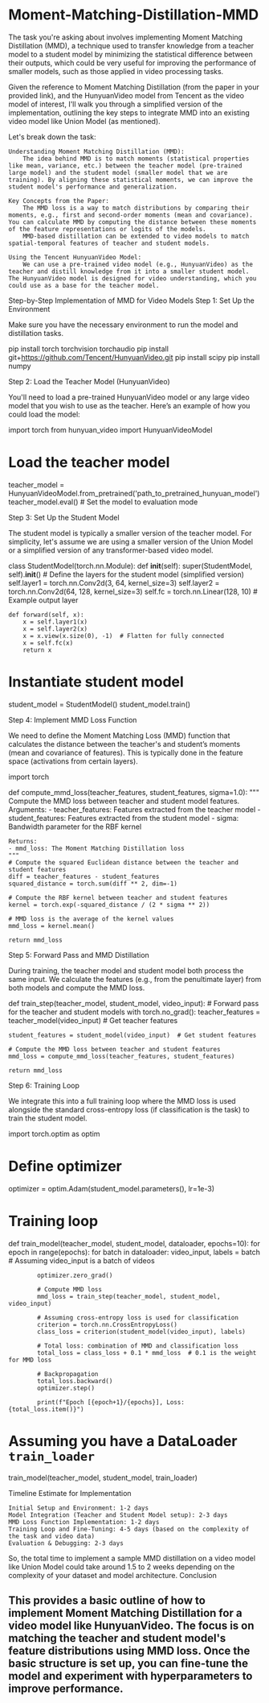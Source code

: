 # Moment-Matching-Distillation-MMD
The task you're asking about involves implementing Moment Matching Distillation (MMD), a technique used to transfer knowledge from a teacher model to a student model by minimizing the statistical difference between their outputs, which could be very useful for improving the performance of smaller models, such as those applied in video processing tasks.

Given the reference to Moment Matching Distillation (from the paper in your provided link), and the HunyuanVideo model from Tencent as the video model of interest, I'll walk you through a simplified version of the implementation, outlining the key steps to integrate MMD into an existing video model like Union Model (as mentioned).

Let's break down the task:

    Understanding Moment Matching Distillation (MMD):
        The idea behind MMD is to match moments (statistical properties like mean, variance, etc.) between the teacher model (pre-trained large model) and the student model (smaller model that we are training). By aligning these statistical moments, we can improve the student model's performance and generalization.

    Key Concepts from the Paper:
        The MMD loss is a way to match distributions by comparing their moments, e.g., first and second-order moments (mean and covariance). You can calculate MMD by computing the distance between these moments of the feature representations or logits of the models.
        MMD-based distillation can be extended to video models to match spatial-temporal features of teacher and student models.

    Using the Tencent HunyuanVideo Model:
        We can use a pre-trained video model (e.g., HunyuanVideo) as the teacher and distill knowledge from it into a smaller student model. The HunyuanVideo model is designed for video understanding, which you could use as a base for the teacher model.

Step-by-Step Implementation of MMD for Video Models
Step 1: Set Up the Environment

Make sure you have the necessary environment to run the model and distillation tasks.

pip install torch torchvision torchaudio
pip install git+https://github.com/Tencent/HunyuanVideo.git
pip install scipy
pip install numpy

Step 2: Load the Teacher Model (HunyuanVideo)

You'll need to load a pre-trained HunyuanVideo model or any large video model that you wish to use as the teacher. Here’s an example of how you could load the model:

import torch
from hunyuan_video import HunyuanVideoModel

# Load the teacher model
teacher_model = HunyuanVideoModel.from_pretrained('path_to_pretrained_hunyuan_model')
teacher_model.eval()  # Set the model to evaluation mode

Step 3: Set Up the Student Model

The student model is typically a smaller version of the teacher model. For simplicity, let's assume we are using a smaller version of the Union Model or a simplified version of any transformer-based video model.

class StudentModel(torch.nn.Module):
    def __init__(self):
        super(StudentModel, self).__init__()
        # Define the layers for the student model (simplified version)
        self.layer1 = torch.nn.Conv2d(3, 64, kernel_size=3)
        self.layer2 = torch.nn.Conv2d(64, 128, kernel_size=3)
        self.fc = torch.nn.Linear(128, 10)  # Example output layer

    def forward(self, x):
        x = self.layer1(x)
        x = self.layer2(x)
        x = x.view(x.size(0), -1)  # Flatten for fully connected
        x = self.fc(x)
        return x

# Instantiate student model
student_model = StudentModel()
student_model.train()

Step 4: Implement MMD Loss Function

We need to define the Moment Matching Loss (MMD) function that calculates the distance between the teacher's and student’s moments (mean and covariance of features). This is typically done in the feature space (activations from certain layers).

import torch

def compute_mmd_loss(teacher_features, student_features, sigma=1.0):
    """
    Compute the MMD loss between teacher and student model features.
    Arguments:
    - teacher_features: Features extracted from the teacher model
    - student_features: Features extracted from the student model
    - sigma: Bandwidth parameter for the RBF kernel

    Returns:
    - mmd_loss: The Moment Matching Distillation loss
    """
    # Compute the squared Euclidean distance between the teacher and student features
    diff = teacher_features - student_features
    squared_distance = torch.sum(diff ** 2, dim=-1)

    # Compute the RBF kernel between teacher and student features
    kernel = torch.exp(-squared_distance / (2 * sigma ** 2))

    # MMD loss is the average of the kernel values
    mmd_loss = kernel.mean()

    return mmd_loss

Step 5: Forward Pass and MMD Distillation

During training, the teacher model and student model both process the same input. We calculate the features (e.g., from the penultimate layer) from both models and compute the MMD loss.

def train_step(teacher_model, student_model, video_input):
    # Forward pass for the teacher and student models
    with torch.no_grad():
        teacher_features = teacher_model(video_input)  # Get teacher features
    
    student_features = student_model(video_input)  # Get student features

    # Compute the MMD loss between teacher and student features
    mmd_loss = compute_mmd_loss(teacher_features, student_features)

    return mmd_loss

Step 6: Training Loop

We integrate this into a full training loop where the MMD loss is used alongside the standard cross-entropy loss (if classification is the task) to train the student model.

import torch.optim as optim

# Define optimizer
optimizer = optim.Adam(student_model.parameters(), lr=1e-3)

# Training loop
def train_model(teacher_model, student_model, dataloader, epochs=10):
    for epoch in range(epochs):
        for batch in dataloader:
            video_input, labels = batch  # Assuming video_input is a batch of videos

            optimizer.zero_grad()

            # Compute MMD loss
            mmd_loss = train_step(teacher_model, student_model, video_input)

            # Assuming cross-entropy loss is used for classification
            criterion = torch.nn.CrossEntropyLoss()
            class_loss = criterion(student_model(video_input), labels)

            # Total loss: combination of MMD and classification loss
            total_loss = class_loss + 0.1 * mmd_loss  # 0.1 is the weight for MMD loss

            # Backpropagation
            total_loss.backward()
            optimizer.step()

            print(f"Epoch [{epoch+1}/{epochs}], Loss: {total_loss.item()}")

# Assuming you have a DataLoader `train_loader`
train_model(teacher_model, student_model, train_loader)

Timeline Estimate for Implementation

    Initial Setup and Environment: 1-2 days
    Model Integration (Teacher and Student Model setup): 2-3 days
    MMD Loss Function Implementation: 1-2 days
    Training Loop and Fine-Tuning: 4-5 days (based on the complexity of the task and video data)
    Evaluation & Debugging: 2-3 days

So, the total time to implement a sample MMD distillation on a video model like Union Model could take around 1.5 to 2 weeks depending on the complexity of your dataset and model architecture.
Conclusion

This provides a basic outline of how to implement Moment Matching Distillation for a video model like HunyuanVideo. The focus is on matching the teacher and student model's feature distributions using MMD loss. Once the basic structure is set up, you can fine-tune the model and experiment with hyperparameters to improve performance.
---------
